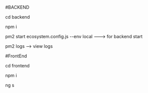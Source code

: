 #BACKEND 

cd backend

npm i 

pm2 start ecosystem.config.js --env local ---> for backend start

pm2 logs --> view logs


#FrontEnd


cd frontend

npm i

ng s

